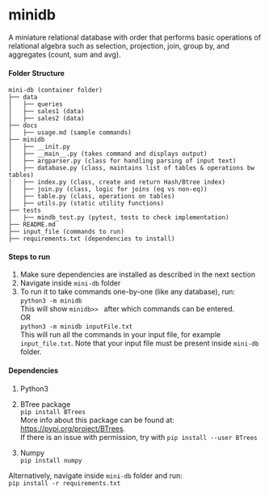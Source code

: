 # minidb
A miniature relational database with order that performs basic operations of relational 
algebra such as selection, projection, join, group by, and aggregates (count, sum and avg).

#### Folder Structure
```
mini-db (container folder)
├── data
│   ├── queries
│   ├── sales1 (data)
│   ├── sales2 (data)
├── docs
│   ├── usage.md (sample commands)
├── minidb
│   ├── __init.py 
│   ├── __main__.py (takes command and displays output)
│   ├── argparser.py (class for handling parsing of input text)
│   ├── database.py (class, maintains list of tables & operations bw tables)
│   ├── index.py (class, create and return Hash/Btree index)
│   ├── join.py (class, logic for joins (eq vs non-eq))
│   ├── table.py (class, operations on tables)
│   ├── utils.py (static utility functions)
├── tests
│   ├── mindb_test.py (pytest, tests to check implementation)
├── README.md
├── input_file (commands to run)
├── requirements.txt (dependencies to install)
```

#### Steps to run
1. Make sure dependencies are installed as described in the next section
2. Navigate inside ```mini-db``` folder
3. To run it to take commands one-by-one (like any database), run:\
```python3 -m minidb```\
This will show ```minidb>> ``` after which commands can be entered.\
OR\
```python3 -m minidb inputFile.txt```\
This will run all the commands in your input file, for example ```input_file.txt```. 
Note that your input file must be present inside ```mini-db``` folder.

#### Dependencies
1. Python3
2. BTree package\
```pip install BTrees```\
More info about this package can be found at: https://pypi.org/project/BTrees. \
If there is an issue with permission, try with ```pip install --user BTrees```

3. Numpy\
```pip install numpy```

Alternatively, navigate inside ```mini-db``` folder and run:\
```pip install -r requirements.txt```
